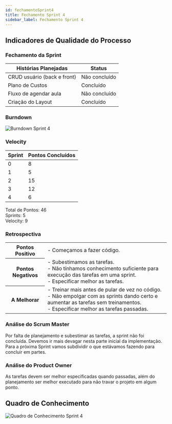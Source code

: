```yaml
---
id: fechamentoSprint4
title: Fechamento Sprint 4
sidebar_label: Fechamento Sprint 4
---
```


## Indicadores de Qualidade do Processo

### Fechamento da Sprint

| Histórias Planejadas | Status |
|----------------------|--------|
| CRUD usuário (back e front) | Não concluído |
| Plano de Custos | Concluído |
| Fluxo de agendar aula | Não concluído |
| Criação do Layout | Concluído |

### Burndown

![Burndown Sprint 4](https://raw.githubusercontent.com/fga-eps-mds/2020.1-Conecta-Ensina-Wiki/master/website/static/img/sprints/burndown_sprint4.png)

### Velocity

| Sprint | Pontos Concluídos |
|--------|-------------------|
| 0 | 8 |
| 1 | 5 |
| 2 | 15 |
| 3 | 12 |
| 4 | 6 |

Total de Pontos: 46 <br>
Sprints: 5 <br>
Velocity: 9 <br>

### Retrospectiva

<table>
<tr>

<th> Pontos Positivo  </th>
<td>
- Começamos a fazer código. <br>
</td>
</tr>

<tr>
<th> Pontos Negativos </th>
<td>
- Subestimamos as tarefas. <br>
- Não tínhamos conhecimento suficiente para execução das tarefas em uma sprint. <br>
- Especificar melhor as tarefas. <br>
</td>
</tr>

<tr>
<th> A Melhorar </th>
<td>
- Treinar mais antes de pular de vez no código. <br>
- Não empolgar com as sprints dando certo e aumentar as tarefas sem treinamentos. <br>
- Especificar melhor as tarefas passadas. <br>
</td>
</tr>
</table>

### Análise do Scrum Master

Por falta de planejamento e subestimar as tarefas, a sprint não foi concluída. Devemos ir mais devagar nesta parte inicial da implementação. Para a próxima Sprint vamos subdividir o que estávamos fazendo para concluir em partes.

### Análise do Product Owner

As tarefas devem ser melhor especificadas quando passadas, além do planejamento ser melhor executado para não travar o projeto em algum ponto.

## Quadro de Conhecimento

![Quadro de Conhecimento Sprint 4](https://raw.githubusercontent.com/fga-eps-mds/2020.1-Conecta-Ensina-Wiki/master/website/static/img/sprints/quadro_de_conhecimento_sprint4.png)
